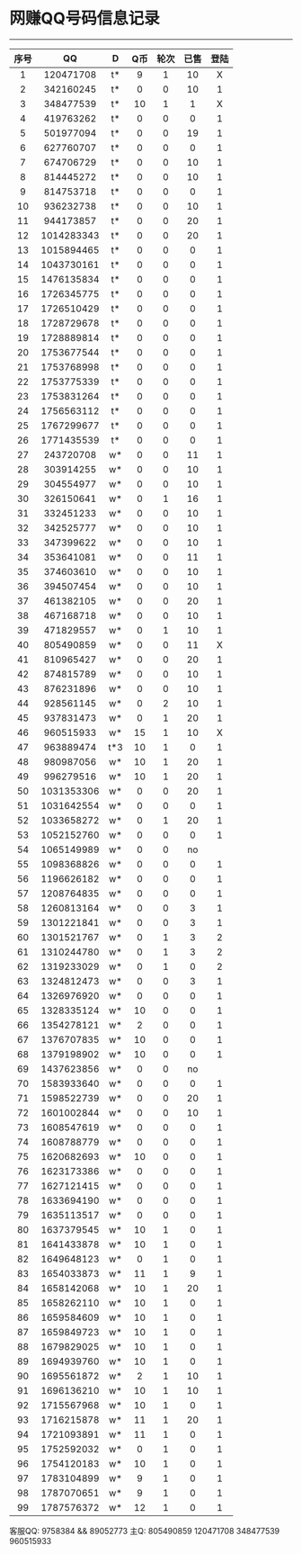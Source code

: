 # 网赚QQ号码信息记录
---

| 序号 |    QQ     | D | Q币 | 轮次 | 已售 | 登陆 |
|:---:|:----------:|:-: |:-: |:-: | :-: | :-: |
| 1  | 120471708  | t* | 9 | 1 | 10 | X |
| 2  | 342160245  | t* | 0 | 0 | 10 | 1 |
| 3  | 348477539  | t* | 10 | 1 | 1 | X |
| 4  | 419763262  | t* | 0 | 0 | 0 | 1 |
| 5  | 501977094  | t* | 0 | 0 | 19 | 1 |
| 6  | 627760707  | t* | 0 | 0 | 0 | 1 |
| 7  | 674706729  | t* | 0 | 0 | 10 | 1 |
| 8  | 814445272  | t* | 0 | 0 | 10 | 1 |
| 9  | 814753718  | t* | 0 | 0 | 0 | 1 |
| 10 | 936232738  | t* | 0 | 0 | 10 | 1 |
| 11 | 944173857  | t* | 0 | 0 | 20 | 1 |
| 12 | 1014283343 | t* | 0 | 0 | 20 | 1 |
| 13 | 1015894465 | t* | 0 | 0 | 0 | 1 |
| 14 | 1043730161 | t* | 0 | 0 | 0 | 1 |
| 15 | 1476135834 | t* | 0 | 0 | 0 | 1 |
| 16 | 1726345775 | t* | 0 | 0 | 0 | 1 |
| 17 | 1726510429 | t* | 0 | 0 | 0 | 1 |
| 18 | 1728729678 | t* | 0 | 0 | 0 | 1 |
| 19 | 1728889814 | t* | 0 | 0 | 0 | 1 |
| 20 | 1753677544 | t* | 0 | 0 | 0 | 1 |
| 21 | 1753768998 | t* | 0 | 0 | 0 | 1 |
| 22 | 1753775339 | t* | 0 | 0 | 0 | 1 |
| 23 | 1753831264 | t* | 0 | 0 | 0 | 1 |
| 24 | 1756563112 | t* | 0 | 0 | 0 | 1 |
| 25 | 1767299677 | t* | 0 | 0 | 0 | 1 |
| 26 | 1771435539 | t* | 0 | 0 | 0 | 1 |
| 27 | 243720708  | w* | 0 | 0 | 11 | 1 |
| 28 | 303914255  | w* | 0 | 0 | 10 | 1 |
| 29 | 304554977  | w* | 0 | 0 | 10 | 1 |
| 30 | 326150641  | w* | 0 | 1 | 16 | 1 |
| 31 | 332451233  | w* | 0 | 0 | 10 | 1 |
| 32 | 342525777  | w* | 0 | 0 | 10 | 1 |
| 33 | 347399622  | w* | 0 | 0 | 10 | 1 |
| 34 | 353641081  | w* | 0 | 0 | 11 | 1 |
| 35 | 374603610  | w* | 0 | 0 | 10 | 1 |
| 36 | 394507454  | w* | 0 | 0 | 10 | 1 |
| 37 | 461382105  | w* | 0 | 0 | 20 | 1 |
| 38 | 467168718  | w* | 0 | 0 | 10 | 1 |
| 39 | 471829557  | w* | 0 | 1 | 10 | 1 |
| 40 | 805490859  | w* | 0 | 0 | 11 | X |
| 41 | 810965427  | w* | 0 | 0 | 20 | 1 |
| 42 | 874815789  | w* | 0 | 0 | 10 | 1 |
| 43 | 876231896  | w* | 0 | 0 | 10 | 1 |
| 44 | 928561145  | w* | 0 | 2 | 10 | 1 | no
| 45 | 937831473  | w* | 0 | 1 | 20 | 1 |
| 46 | 960515933  | w* | 15 | 1 | 10 | X |
| 47 | 963889474  | t*3 | 10 | 1 | 0 | 1 |
| 48 | 980987056  | w* | 10 | 1 | 20 | 1 |
| 49 | 996279516  | w* | 10 | 1 | 20 | 1 |
| 50 | 1031353306 | w* | 0 | 0 | 20 | 1 |
| 51 | 1031642554 | w* | 0 | 0 | 0  | 1 |
| 52 | 1033658272 | w* | 0 | 1 | 20 | 1 | no
| 53 | 1052152760 | w* | 0 | 0 | 0 | 1 |
| 54 | 1065149989 | w* | 0 | 0 | no
| 55 | 1098368826 | w* | 0 | 0 | 0 | 1 |
| 56 | 1196626182 | w* | 0 | 0 | 0 | 1 |
| 57 | 1208764835 | w* | 0 | 0 | 0 | 1 |
| 58 | 1260813164 | w* | 0 | 0 | 3 | 1 |
| 59 | 1301221841 | w* | 0 | 0 | 3 | 1 |
| 60 | 1301521767 | w* | 0 | 1 | 3 | 2 |
| 61 | 1310244780 | w* | 0 | 1 | 3 | 2 |
| 62 | 1319233029 | w* | 0 | 1 | 0 | 2 |
| 63 | 1324812473 | w* | 0 | 0 | 3 | 1 |
| 64 | 1326976920 | w* | 0 | 0 | 0 | 1 |
| 65 | 1328335124 | w* | 10 | 0 | 0 | 1 |
| 66 | 1354278121 | w* | 2 | 0 | 0 | 1 |
| 67 | 1376707835 | w* | 10 | 0 | 0 | 1 |
| 68 | 1379198902 | w* | 10 | 0 | 0 | 1 |
| 69 | 1437623856 | w* | 0 | 0 | no
| 70 | 1583933640 | w* | 0 | 0 | 0 | 1 |
| 71 | 1598522739 | w* | 0 | 0 | 20 | 1 |
| 72 | 1601002844 | w* | 0 | 0 | 10 | 1 |
| 73 | 1608547619 | w* | 0 | 0 | 0 | 1 |
| 74 | 1608788779 | w* | 0 | 0 | 0 | 1 |
| 75 | 1620682693 | w* | 10 | 0 | 0 | 1 |
| 76 | 1623173386 | w* | 0 | 0 | 0 | 1 |
| 77 | 1627121415 | w* | 0 | 0 | 0 | 1 |
| 78 | 1633694190 | w* | 0 | 0 | 0 | 1 |
| 79 | 1635113517 | w* | 0 | 0 | 0 | 1 |
| 80 | 1637379545 | w* | 10 | 1 | 0 | 1 |
| 81 | 1641433878 | w* | 10 | 1 | 0 | 1 |
| 82 | 1649648123 | w* | 0 | 1 | 0 | 1 |
| 83 | 1654033873 | w* | 11 | 1 | 9 | 1 |
| 84 | 1658142068 | w* | 10 | 1 | 20 | 1 |
| 85 | 1658262110 | w* | 10 | 1 | 0 | 1 |
| 86 | 1659584609 | w* | 10 | 1 | 0 | 1 |
| 87 | 1659849723 | w* | 10 | 1 | 0 | 1 |
| 88 | 1679829025 | w* | 10 | 1 | 0 | 1 |
| 89 | 1694939760 | w* | 10 | 1 | 0 | 1 |
| 90 | 1695561872 | w* | 2 | 1 | 10 | 1 |
| 91 | 1696136210 | w* | 10 | 1 | 10 | 1 |
| 92 | 1715567968 | w* | 10 | 1 | 0 | 1 |
| 93 | 1716215878 | w* | 11 | 1 | 20 | 1 |
| 94 | 1721093891 | w* | 11 | 1 | 0 | 1 |
| 95 | 1752592032 | w* | 0 | 1 | 0 | 1 |
| 96 | 1754120183 | w* | 10 | 1 | 0 | 1 |
| 97 | 1783104899 | w* | 9 | 1 | 0 | 1 |
| 98 | 1787070651 | w* | 9 | 1 | 0 | 1 |
| 99 | 1787576372 | w* | 12 | 1 | 0 | 1 |

客服QQ: 9758384 && 89052773 主Q: 805490859   120471708   348477539   960515933